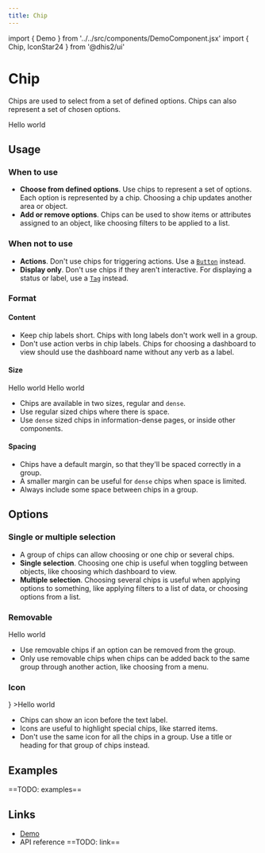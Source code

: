 ```yaml
---
title: Chip
---
```


import { Demo } from '../../src/components/DemoComponent.jsx'
import { Chip, IconStar24 } from '@dhis2/ui'

# Chip

Chips are used to select from a set of defined options. Chips can also represent a set of chosen options.

<Demo>
    <Chip>Hello world</Chip>
</Demo>

## Usage

### When to use

-   **Choose from defined options**. Use chips to represent a set of options. Each option is represented by a chip. Choosing a chip updates another area or object.
-   **Add or remove options**. Chips can be used to show items or attributes assigned to an object, like choosing filters to be applied to a list.

### When not to use

-   **Actions**. Don't use chips for triggering actions. Use a [`Button`](button.md) instead.
-   **Display only**. Don't use chips if they aren't interactive. For displaying a status or label, use a [`Tag`](tag.md) instead.

### Format

#### Content

-   Keep chip labels short. Chips with long labels don't work well in a group.
-   Don't use action verbs in chip labels. Chips for choosing a dashboard to view should use the dashboard name without any verb as a label.

#### Size

<Demo>
    <Chip>Hello world</Chip>
    <Chip dense>Hello world</Chip>
</Demo>

-   Chips are available in two sizes, regular and `dense`.
-   Use regular sized chips where there is space.
-   Use `dense` sized chips in information-dense pages, or inside other components.

#### Spacing

-   Chips have a default margin, so that they'll be spaced correctly in a group.
-   A smaller margin can be useful for `dense` chips when space is limited.
-   Always include some space between chips in a group.

## Options

### Single or multiple selection

-   A group of chips can allow choosing or one chip or several chips.
-   **Single selection**. Choosing one chip is useful when toggling between objects, like choosing which dashboard to view.
-   **Multiple selection**. Choosing several chips is useful when applying options to something, like applying filters to a list of data, or choosing options from a list.

### Removable

<Demo>
    <Chip onRemove>Hello world</Chip>
</Demo>

-   Use removable chips if an option can be removed from the group.
-   Only use removable chips when chips can be added back to the same group through another action, like choosing from a menu.

### Icon

<Demo>
    <Chip icon={<IconStar24/>} >Hello world</Chip>
</Demo>

-   Chips can show an icon before the text label.
-   Icons are useful to highlight special chips, like starred items.
-   Don't use the same icon for all the chips in a group. Use a title or heading for that group of chips instead.

## Examples

==TODO: examples==

## Links

-   [Demo](https://ui.dhis2.nu/demo/?path=/story/actions-chip--default)
-   API reference ==TODO: link==
